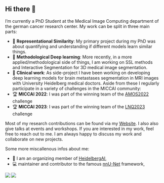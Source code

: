 ## Hi there 👋

I’m currently a PhD Student at the Medical Image Computing department of the german cancer research center.
My work can be split in three main parts:
- 🔬 **Representational Similarity**: My primary project during my PhD was about quantifying and understanding if different models learn similar things.
- 🔧 **Methodological Deep learning**: More recently, in a more applied/methodological side of things, I am working on SSL methods and Interactive Segmentation for 3D medical image segmentation.
- 🧠 **Clinical work**: As side-project I have been working on developing deep learning models for brain metastases segmentation in MRI images with University Heidelberg medical doctors.
Aside from these I regularly participate in a variety of challenges in the MICCAI community:
- 🏆 **MICCAI 2022**: I was part of the winning team of the [AMOS2022](https://amos22.grand-challenge.org/) challenge
- 🏆 **MICCAI 2023**: I was part of the winning team of the [LNQ2023](https://lnq2023.grand-challenge.org/) challenge

Most of my research contributions can be found via my [Website](https://tawald.github.io/). I also also give talks at events and workshops. If you are interested in my work, feel free to reach out to me. I am always happy to discuss my work and collaborate on new projects.

Some more miscallenous infos about me:
- 🎤 I am an organizing member of [HeidelbergAI](heidelberg.ai),
- 💻 maintainer and contributor to the famous [nnU-Net](https://github.dev/MIC-DKFZ/nnUNet) framework,

<a href="https://github.com/anuraghazra/github-readme-stats">
  <img align="left" src="https://github-readme-stats.vercel.app/api?username=TaWald&count_private=true&show_icons=true&theme=buefy" />
</a>
<a href="https://github.com/anuraghazra/convoychat">
  <img align="center" src="https://github-readme-stats.vercel.app/api/top-langs/?username=TaWald&theme=buefy" />
</a>
